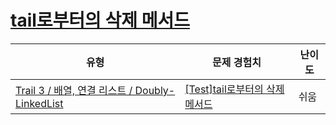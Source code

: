 # [tail로부터의 삭제 메서드](https://en.codetree.ai/trails/complete/curated-cards/test-deletion-method-from-tail)

|유형|문제 경험치|난이도|
|---|---|---|
|[Trail 3 / 배열, 연결 리스트 / Doubly-LinkedList](https://en.codetree.ai/trail-info/novice-high/)|[[Test]tail로부터의 삭제 메서드](https://en.codetree.ai/trails/complete/curated-cards/test-deletion-method-from-tail/)|쉬움|

